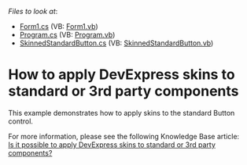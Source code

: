 <!-- default file list -->
*Files to look at*:

* [Form1.cs](./CS/WindowsApplication1/Form1.cs) (VB: [Form1.vb](./VB/WindowsApplication1/Form1.vb))
* [Program.cs](./CS/WindowsApplication1/Program.cs) (VB: [Program.vb](./VB/WindowsApplication1/Program.vb))
* [SkinnedStandardButton.cs](./CS/WindowsApplication1/SkinnedStandardButton.cs) (VB: [SkinnedStandardButton.vb](./VB/WindowsApplication1/SkinnedStandardButton.vb))
<!-- default file list end -->
# How to apply DevExpress skins to standard or 3rd party components


<p>This example demonstrates how to apply skins to the standard Button control.</p><p>For more information, please see the following Knowledge Base article:<br />
<a href="https://www.devexpress.com/Support/Center/p/K18488">Is it possible to apply DevExpress skins to standard or 3rd party components?</a></p>

<br/>


